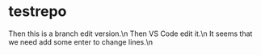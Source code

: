 # testrepo
Then this is a branch edit version.\n
Then VS Code edit it.\n
It seems that we need add some enter to change lines.\n